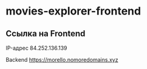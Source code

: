 # movies-explorer-frontend

## Ссылка на Frontend

IP-адрес 84.252.136.139

Backend https://morello.nomoredomains.xyz
